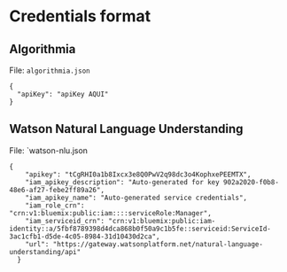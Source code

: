 # Credentials format

## Algorithmia

File: `algorithmia.json`

```
{
  "apiKey": "apiKey AQUI"
}
```

## Watson Natural Language Understanding

File: `watson-nlu.json
```
{
    "apikey": "tCgRHI0a1b8Ixcx3e8Q0PwV2q98dc3o4KophxePEEMTX",
    "iam_apikey_description": "Auto-generated for key 902a2020-f0b8-48e6-af27-febe2ff89a26",
    "iam_apikey_name": "Auto-generated service credentials",
    "iam_role_crn": "crn:v1:bluemix:public:iam::::serviceRole:Manager",
    "iam_serviceid_crn": "crn:v1:bluemix:public:iam-identity::a/5fbf8789398d4dca868b0f50a9c1b5fe::serviceid:ServiceId-3ac1cfb1-d5de-4c05-8984-31d10430d2ca",
    "url": "https://gateway.watsonplatform.net/natural-language-understanding/api"
  }
```